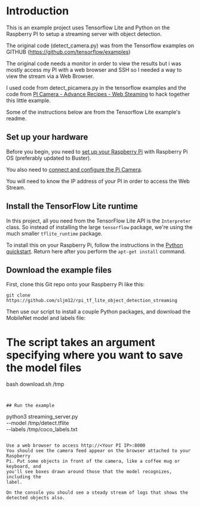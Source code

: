 # Introduction
This is an example project uses Tensorflow Lite and Python on the Raspberry PI to setup a streaming server with object detection.

The original code (detect_camera.py) was from the Tensorflow examples on GITHUB (https://github.com/tensorflow/examples)

The original code needs a monitor in order to view the results but i was mostly access my PI with a web browser and SSH so I needed a way to view the stream via a Web Browser.

I used code from detect_picamera.py in the tensorflow examples
and the code from  [PI Camera - Advance Recipes - Web Steaming](https://picamera.readthedocs.io/en/release-1.13/recipes2.html) to hack together this little example.

Some of the instructions below are from the Tensorflow Lite example's readme.

## Set up your hardware

Before you begin, you need to [set up your Raspberry Pi](
https://projects.raspberrypi.org/en/projects/raspberry-pi-setting-up) with
Raspberry Pi OS (preferably updated to Buster).

You also need to [connect and configure the Pi Camera](
https://www.raspberrypi.org/documentation/configuration/camera.md).

You will need to know the IP address of your PI in order to access the Web Stream.

## Install the TensorFlow Lite runtime

In this project, all you need from the TensorFlow Lite API is the `Interpreter`
class. So instead of installing the large `tensorflow` package, we're using the
much smaller `tflite_runtime` package.

To install this on your Raspberry Pi, follow the instructions in the
[Python quickstart](https://www.tensorflow.org/lite/guide/python#install_tensorflow_lite_for_python).
Return here after you perform the `apt-get install` command.


## Download the example files

First, clone this Git repo onto your Raspberry Pi like this:

```
git clone https://github.com/sljm12/rpi_tf_lite_object_detection_streaming
```

Then use our script to install a couple Python packages, and
download the MobileNet model and labels file:


# The script takes an argument specifying where you want to save the model files
bash download.sh /tmp
```


## Run the example

```
python3 streaming_server.py \
  --model /tmp/detect.tflite \
  --labels /tmp/coco_labels.txt
```

Use a web browser to access http://<Your PI IP>:8000
You should see the camera feed appear on the browser attached to your Raspberry
Pi. Put some objects in front of the camera, like a coffee mug or keyboard, and
you'll see boxes drawn around those that the model recognizes, including the
label.

On the console you should see a steady stream of logs that shows the detected objects also.


